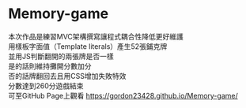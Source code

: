 # Memory-game

本次作品是練習MVC架構撰寫讓程式耦合性降低更好維護  
用樣板字面值（Template literals）產生52張鋪克牌  
並用JS判斷翻開的兩張牌是否一樣  
是的話則維持攤開分數加分  
否的話牌翻回去且用CSS增加失敗特效  
分數達到260分遊戲結束  
可至GitHub Page上觀看
https://gordon23428.github.io/Memory-game/
